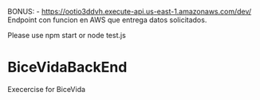 BONUS: - https://ootio3ddvh.execute-api.us-east-1.amazonaws.com/dev/
Endpoint con funcion en AWS que entrega datos solicitados.

Please use npm start or node test.js

# BiceVidaBackEnd
Execercise for BiceVida
